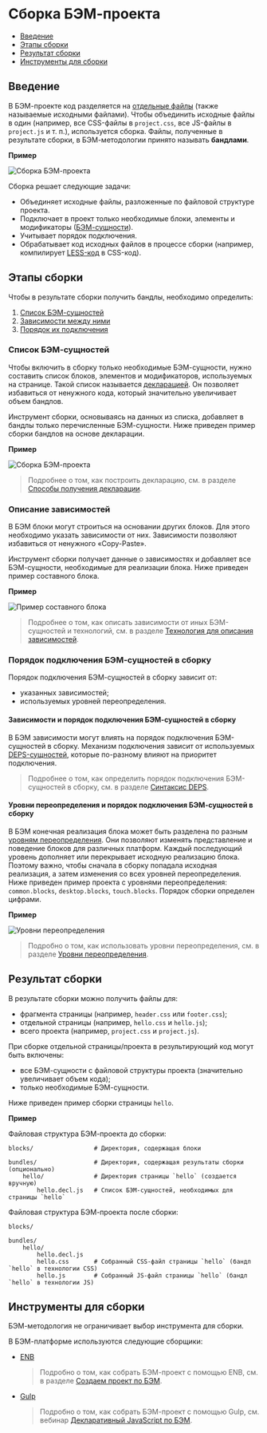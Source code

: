 # Сборка БЭМ-проекта

* [Введение](#Введение)
* [Этапы сборки](#Этапы-сборки)
* [Результат сборки](#Результат-сборки)
* [Инструменты для сборки](#Инструменты-для-сборки)

## Введение

В БЭМ-проекте код разделяется на [отдельные файлы](../filestructure/filestructure.ru.md#Принципы-организации-файловой-структуры-БЭМ-проекта) (также называемые исходными файлами). Чтобы объединить исходные файлы в один (например, все CSS-файлы в `project.css`, все JS-файлы в `project.js` и т. п.), используется сборка. Файлы, полученные в результате сборки, в БЭМ-методологии принято называть **бандлами**.

**Пример**

![Сборка БЭМ-проекта](https://cdn.rawgit.com/bem-site/bem-method/bem-info-data/method/build/build__bem-project.svg)

Сборка решает следующие задачи:

* Объединяет исходные файлы, разложенные по файловой структуре проекта.
* Подключает в проект только необходимые блоки, элементы и модификаторы ([БЭМ-сущности](../key-concepts/key-concepts.ru.md#БЭМ-сущность)).
* Учитывает порядок подключения.
* Обрабатывает код исходных файлов в процессе сборки (например, компилирует [LESS-код](https://ru.wikipedia.org/wiki/LESS_(язык_стилей)) в CSS-код).

## Этапы сборки

Чтобы в результате сборки получить бандлы, необходимо определить:

1. [Список БЭМ-сущностей](#Список-БЭМ-сущностей)
2. [Зависимости между ними](#Описание-зависимостей)
3. [Порядок их подключения](#Порядок-подключения-БЭМ-сущностей-в-сборку)

### Список БЭМ-сущностей

Чтобы включить в сборку только необходимые БЭМ-сущности, нужно составить список блоков, элементов и модификаторов, используемых на странице. Такой список называется [декларацией](../declarations/declarations.ru.md). Он позволяет избавиться от ненужного кода, который значительно увеличивает объем бандлов.

Инструмент сборки, основываясь на данных из списка, добавляет в бандлы только перечисленные БЭМ-сущности. Ниже приведен пример сборки бандлов на основе декларации.

**Пример**

![Сборка БЭМ-проекта](https://cdn.rawgit.com/bem-site/bem-method/bem-info-data/method/build/build__declaration.svg)

> Подробнее о том, как построить декларацию, см. в разделе [Способы получения декларации](../declarations/declarations.ru.md#Способы-получения-декларации).

### Описание зависимостей

В БЭМ блоки могут строиться на основании других блоков. Для этого необходимо указать зависимости от них. Зависимости позволяют избавиться от ненужного «Copy-Paste».

Инструмент сборки получает данные о зависимостях и добавляет все БЭМ-сущности, необходимые для реализации блока. Ниже приведен пример составного блока.

**Пример**

![Пример составного блока](https://cdn.rawgit.com/bem-site/bem-method/bem-info-data/method/build/build__search-form.svg)

> Подробнее о том, как описать зависимости от иных БЭМ-сущностей и технологий, см. в разделе [Технология для описания зависимостей](https://ru.bem.info/platform/deps/).

### Порядок подключения БЭМ-сущностей в сборку

Порядок подключения БЭМ-сущностей в сборку зависит от:

* указанных зависимостей;
* используемых уровней переопределения.

#### Зависимости и порядок подключения БЭМ-сущностей в сборку

В БЭМ зависимости могут влиять на порядок подключения БЭМ-сущностей в сборку. Механизм подключения зависит от используемых [DEPS-сущностей](https://ru.bem.info/platform/deps/), которые по-разному влияют на приоритет подключения.

> Подробнее о том, как определить порядок подключения БЭМ-сущностей в сборку, см. в разделе [Синтаксис DEPS](https://ru.bem.info/platform/deps/).

#### Уровни переопределения и порядок подключения БЭМ-сущностей в сборку

В БЭМ конечная реализация блока может быть разделена по разным [уровням переопределения](../key-concepts/key-concepts.ru.md#Уровень-переопределения). Они позволяют изменять представление и поведение блоков для различных платформ. Каждый последующий уровень дополняет или перекрывает исходную реализацию блока. Поэтому важно, чтобы сначала в сборку попадала исходная реализация, а затем изменения со всех уровней переопределения. Ниже приведен пример проекта с уровнями переопределения: `common.blocks`, `desktop.blocks`, `touch.blocks`. Порядок сборки определен цифрами.

**Пример**

![Уровни переопределения](https://cdn.rawgit.com/bem-site/bem-method/bem-info-data/method/build/build__levels.svg)

> Подробно о том, как использовать уровни переопределения, см. в разделе [Уровни переопределения](../redefinition-levels/redefinition-levels.ru.md).

## Результат сборки

В результате сборки можно получить файлы для:

* фрагмента страницы (например, `header.css` или `footer.css`);
* отдельной страницы (например, `hello.css` и `hello.js`);
* всего проекта (например, `project.css` и `project.js`).

При сборке отдельной страницы/проекта в результирующий код могут быть включены:

* все БЭМ-сущности с файловой структуры проекта (значительно увеличивает объем кода);
* только необходимые БЭМ-сущности.

Ниже приведен пример сборки страницы `hello`.

**Пример**

Файловая структура БЭМ-проекта до сборки:

```files
blocks/                 # Директория, содержащая блоки

bundles/                # Директория, содержащая результаты сборки (опционально)
    hello/              # Директория страницы `hello` (создается вручную)
        hello.decl.js   # Список БЭМ-сущностей, необходимых для страницы `hello`
```

Файловая структура БЭМ-проекта после сборки:

```files
blocks/

bundles/
    hello/
        hello.decl.js
        hello.css       # Собранный CSS-файл страницы `hello` (бандл `hello` в технологии CSS)
        hello.js        # Собранный JS-файл страницы `hello` (бандл `hello` в технологии JS)
```

## Инструменты для сборки

БЭМ-методология не ограничивает выбор инструмента для сборки.

В БЭМ-платформе используются следующие сборщики:

* [ENB](https://ru.bem.info/toolbox/enb/)

  > Подробно о том, как собрать БЭМ-проект с помощью ENB, см. в разделе [Создаем проект по БЭМ](https://ru.bem.info/platform/tutorials/start-with-project-stub/).

* [Gulp](http://gulpjs.com/)

  > Подробно о том, как собрать БЭМ-проект с помощью Gulp, см. вебинар [Декларативный JavaScript по БЭМ](https://ru.bem.info/forum/-696/).
